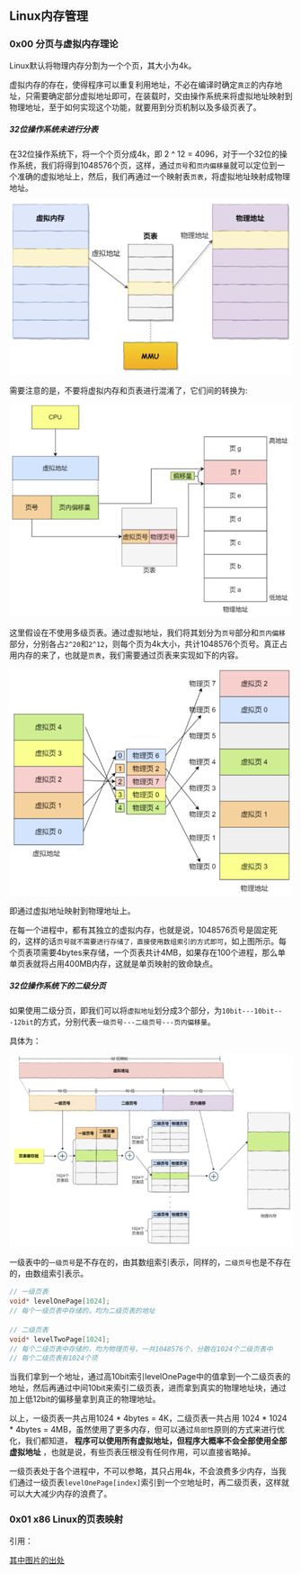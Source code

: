 ## Linux内存管理

### 0x00 分页与虚拟内存理论

Linux默认将物理内存分割为一个个页，其大小为4k。

虚拟内存的存在，使得程序可以重复利用地址，不必在编译时确定`真正`的内存地址，只需要确定部分虚拟地址即可，在装载时，交由操作系统来将虚拟地址映射到物理地址，至于如何实现这个功能，就要用到分页机制以及多级页表了。

##### 32位操作系统未进行分表

在32位操作系统下，将一个个页分成4k，即 2 ^ 12 = 4096，对于一个32位的操作系统，我们将得到1048576个页，这样，通过`页号`和`页内偏移量`就可以定位到一个准确的虚拟地址上，然后，我们再通过一个映射表`页表`，将虚拟地址映射成物理地址。

![](./linux_mem_pic/1.png)



需要注意的是，不要将虚拟内存和页表进行混淆了，它们间的转换为:

![](./linux_mem_pic/2.png)



这里假设在不使用多级页表。通过虚拟地址，我们将其划分为`页号`部分和`页内偏移`部分，分别各占`2^20`和`2^12`，则每个页为4k大小，共计1048576个页号。真正占用内存的来了，也就是`页表`，我们需要通过页表来实现如下的内容。

![](./linux_mem_pic/3.png)

即通过虚拟地址映射到物理地址上。

在每一个进程中，都有其独立的虚拟内存，也就是说，1048576页号是固定死的，这样的话`页号就不需要进行存储了，直接使用数组索引的方式即可`，如上图所示。每个页表项需要4bytes来存储，一个页表共计4MB，如果存在100个进程，那么单单页表就将占用400MB内存，这就是单页映射的致命缺点。

##### 32位操作系统下的二级分页

如果使用二级分页，即我们可以将`虚拟地址`划分成3个部分，为`10bit---10bit---12bit`的方式，分别代表`一级页号---二级页号---页内偏移量`。

具体为：

![](./linux_mem_pic/4.png)

一级表中的`一级页号`是不存在的，由其数组索引表示，同样的，`二级页号`也是不存在的，由数组索引表示。

```c++
// 一级页表
void* levelOnePage[1024];
// 每个一级页表中存储的，均为二级页表的地址

// 二级页表
void* levelTwoPage[1024];
// 每个二级页表中存储的，均为物理页号，一共1048576个，分散在1024个二级页表中
// 每个二级页表有1024个项
```

当我们拿到一个地址，通过高10bit索引levelOnePage中的值拿到一个二级页表的地址，然后再通过中间10bit来索引二级页表，进而拿到真实的物理地址块，通过加上低12bit的偏移量拿到真正的物理地址。

以上，一级页表一共占用1024 * 4bytes = 4K，二级页表一共占用 1024 * 1024 * 4bytes = 4MB，虽然使用了更多内存，但可以通过`局部性`原则的方式来进行优化，我们都知道， __程序可以使用所有虚拟地址，但程序大概率不会全部使用全部虚拟地址__ ，也就是说，有些页表压根没有任何作用，可以直接省略掉。

一级页表处于各个进程中，不可以参略，其只占用4k，不会浪费多少内存，当我们通过一级页表`levelOnePage[index]`索引到一个`空`地址时，再二级页表，这样就可以大大减少内存的浪费了。

### 0x01 x86 Linux的页表映射









引用：

[其中图片的出处](https://jishuin.proginn.com/p/763bfbd248c0)